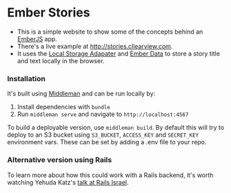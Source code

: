 # Ember Stories

* This is a simple website to show some of the concepts behind an [EmberJS](http://emberjs.com/) app. 
* There's a live example at http://stories.cllearview.com.
* It uses the [Local Storage Adapater](https://github.com/rpflorence/ember-localstorage-adapter) and [Ember Data](https://github.com/emberjs/data) to store a story title and text locally in the browser.

### Installation

It's built using [Middleman](http://middlemanapp.com/) and can be run locally by:

1. Install dependencies with `bundle`
2. Run `middleman serve` and navigate to `http://localhost:4567`

To build a deployable version, use `middleman build`. By default this will try to deploy to an S3 bucket using `S3_BUCKET`, `ACCESS_KEY` and `SECRET_KEY` environment vars. These can be set by adding a .env file to your repo.


### Alternative version using Rails

To learn more about how this could work with a Rails backend, it's worth watching Yehuda Katz's [talk at Rails Israel](http://lanyrd.com/2013/railsisrael/scpwcc/).
